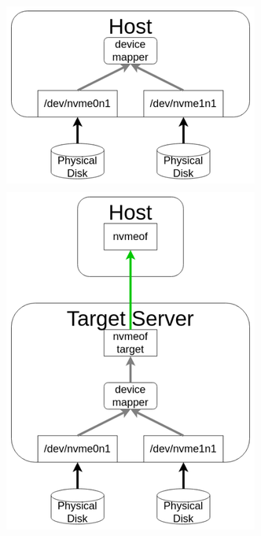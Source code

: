 ![HostOnly.](https://github.com/distributed-nvme/distributed-nvme/blob/main/doc/img/000HostOnly.png)



![HostAndTarget.](https://github.com/distributed-nvme/distributed-nvme/blob/main/doc/img/010HostAndTarget.png)